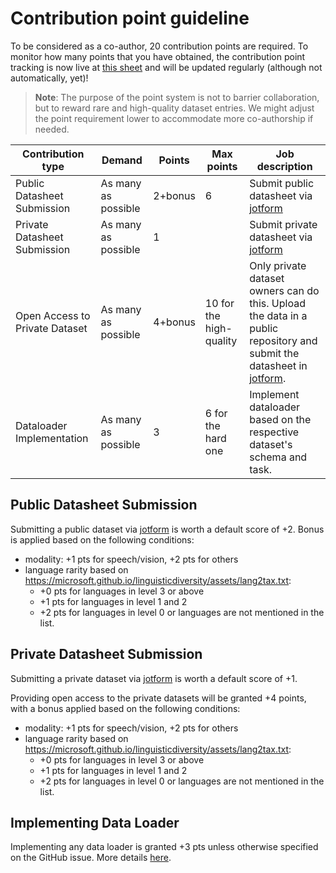 # Contribution point guideline

To be considered as a co-author, 20 contribution points are required. To monitor how many points that you have obtained, the contribution point tracking is now live at [this sheet](https://docs.google.com/spreadsheets/d/e/2PACX-1vQDZtJjA6i7JsxS5IlMtVuwOYjr2Pbl_b47yMSH4aAdHDBIpf-CiJQjNQAzcJPEu_aE7kwH4ZvKvPm0/pubhtml?gid=225616890&single=true) and will be updated regularly (although not automatically, yet)!

> **Note**: The purpose of the point system is not to barrier collaboration, but to reward rare and high-quality dataset entries.
We might adjust the point requirement lower to accommodate more co-authorship if needed.

| Contribution type              | Demand              | Points | Max points              | Job description                                                                                                          |
| ------------------------------ | ------------------- | ------ | ----------------------- | ------------------------------------------------------------------------------------------------------------------------ |
| Public Datasheet Submission    | As many as possible | 2+bonus      | 6                       | Submit public datasheet via [jotform](https://www.jotform.com/team/232952680898069/seacrowd-sea-datasets)                                                                                   |
| Private Datasheet Submission   | As many as possible | 1      |                         | Submit private datasheet via [jotform](https://www.jotform.com/team/232952680898069/seacrowd-paper-with-private-dataset)                                                                                  |
| Open Access to Private Dataset | As many as possible | 4+bonus     | 10 for the high-quality | Only private dataset owners can do this. Upload the data in a public repository and submit the datasheet in [jotform](https://www.jotform.com/team/232952680898069/seacrowd-sea-datasets). |
| Dataloader Implementation      | As many as possible | 3      | 6 for the hard one      | Implement dataloader based on the respective dataset's schema and task.                                                  |



## Public Datasheet Submission

Submitting a public dataset via [jotform](https://www.jotform.com/team/232952680898069/seacrowd-sea-datasets) is worth a default score of +2. Bonus is applied based on the following conditions:
* modality: +1 pts for speech/vision, +2 pts for others
* language rarity based on https://microsoft.github.io/linguisticdiversity/assets/lang2tax.txt:
   * +0 pts for languages in level 3 or above
   * +1 pts for languages in level 1 and 2
   * +2 pts for languages in level 0 or languages are not mentioned in the list.  

## Private Datasheet Submission

Submitting a private dataset via [jotform](https://www.jotform.com/team/232952680898069/seacrowd-sea-datasets) is worth a default score of +1. 

Providing open access to the private datasets will be granted +4 points, with a bonus applied based on the following conditions:
* modality: +1 pts for speech/vision, +2 pts for others
* language rarity based on https://microsoft.github.io/linguisticdiversity/assets/lang2tax.txt:
   * +0 pts for languages in level 3 or above
   * +1 pts for languages in level 1 and 2
   * +2 pts for languages in level 0 or languages are not mentioned in the list. 

## Implementing Data Loader

Implementing any data loader is granted +3 pts unless otherwise specified on the GitHub issue.
More details [here](DATALOADER.md).
